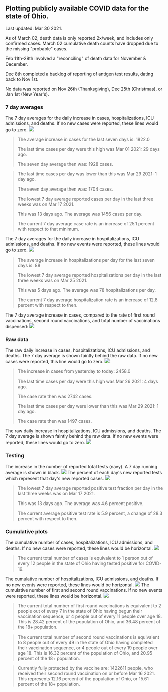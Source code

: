 ## Plotting publicly available COVID data for the state of Ohio. 

Last updated: Mar 30 2021. 

As of March 02, death data is only reported 2x/week, and includes only confirmed cases. March 02 cumulative death counts have dropped due to the missing "probable" cases.

Feb 11th-28th involved a "reconciling" of death data for November & December.

Dec 8th completed a backlog of reporting of antigen test results, dating back to Nov 1st.

No data was reported on Nov 26th (Thanksgiving), Dec 25th (Christmas), or Jan 1st (New Year's).
### 7 day averages
The 7 day averages for the daily increase in cases, hospitalizations, ICU admissions, and deaths. If no new cases were reported, these lines would go to zero.
![](7dayaverage_cases.png)

>The average increase in cases for the last seven days is: 1822.0
>
>The last time cases per day were this high was Mar 01 2021: 29 days ago.
>
>The seven day average then was: 1928 cases.

>
>The last time cases per day was lower than this was Mar 29 2021: 1 day ago.
>
>The seven day average then was: 1704 cases.
>
>The lowest 7 day average reported cases per day in the last three weeks was on Mar 17 2021.
>
>This was 13 days ago. The average was 1456 cases per day.
>
>The current 7 day average case rate is an increase of 25.1 percent with respect to that minimum.

The 7 day averages for the daily increase in hospitalizations, ICU admissions, and deaths. If no new events were reported, these lines would go to zero.
![](7dayaverage_hospital.png)

>The average increase in hospitalizations per day for the last seven days is: 88
>
>The lowest 7 day average reported hospitalizations per day in the last three weeks was on Mar 25 2021.
>
>This was 5 days ago. The average was 78 hospitalizations per day.
>
>The current 7 day average hospitalization rate is an increase of 12.8 percent with respect to then.

The 7 day average increase in cases, compared to the rate of first round vaccinations, second round vaccinations, and total number of vaccinations dispensed:
![](DailyVaccinationsCases.png)

### Raw data
The raw daily increase in cases, hospitalizations, ICU admissions, and deaths. The 7 day average is shown faintly behind the raw data. If no new cases were reported, this line would go to zero.
![](DailyCases.png)

>The increase in cases from yesterday to today: 2458.0 
>
>The last time cases per day were this high was Mar 26 2021: 4 days ago. 
>
>The case rate then was 2742 cases.
>
>The last time cases per day were lower than this was Mar 29 2021: 1 day ago. 
>
>The case rate then was 1497 cases.

The raw daily increase in hospitalizations, ICU admissions, and deaths. The 7 day average is shown faintly behind the raw data. If no new events were reported, these lines would go to zero.
![](DailyHospitalizations.png)

### Testing

The increase in the number of reported total tests (navy). A 7 day running average is shown in black.
![](DailyTests.png)
The percent of each day's new reported tests which represent that day's new reported cases.
![](percentpositive_tests.png)

>The lowest 7 day average reported positive test fraction per day in the last three weeks was on Mar 17 2021.
>
>This was 13 days ago. The average was 4.6 percent positive. 
>
>The current average positive test rate is 5.9 percent, a change of 28.3 percent with respect to then. 

### Cumulative plots
The cumulative number of cases, hospitalizations, ICU admissions, and deaths. If no new cases were reported, these lines would be horizontal.
![](Cases.png)

>The current total number of cases is equivalent to 1 person out of every 12 people in the state of Ohio having tested positive for COVID-19.

The cumulative number of hospitalizations, ICU admissions, and deaths. If no new events were reported, these lines would be horizontal.
![](Hospitalizations.png)
The cumulative number of first and second round vaccinations. If no new events were reported, these lines would be horizontal.
![](Vaccinations.png)

>The current total number of first round vaccinations is equivalent to 2 people out of every 7 in the state of Ohio having begun their vaccination sequence, or 4 people out of every 11 people over age 18.
 >This is 28.42 percent of the population of Ohio, and 36.48 percent of the 18+ population.

>The current total number of second round vaccinations is equivalent to 8 people out of every 49 in the state of Ohio having completed their vaccination sequence, or 4 people out of every 19 people over age 18. 
>This is 16.32 percent of the population of Ohio, and 20.95 percent of the 18+ population.

>Currently fully protected by the vaccine are: 1422611 people, who received their second round vaccination on or before Mar 16 2021.
>This represents 12.16 percent of the population of Ohio, or 15.61 percent of the 18+ population.

